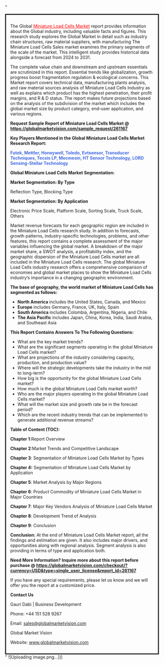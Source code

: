 "<div style='border: 3px solid black; padding: 1em;'>

The Global <a style='color: #ff0000;' href='https://globalmarketvision.com/reports/global-miniature-load-cells-market/261167'>Miniature Load Cells Market</a> report provides information about the Global industry, including valuable facts and figures. This research study explores the Global Market in detail such as industry chain structures, raw material suppliers, with manufacturing The Miniature Load Cells Sales market examines the primary segments of the scale of the market. This intelligent study provides historical data alongside a forecast from 2024 to 2031.

The complete value chain and downstream and upstream essentials are scrutinized in this report. Essential trends like globalization, growth progress boost fragmentation regulation &amp; ecological concerns. This Market report covers technical data, manufacturing plants analysis, and raw material sources analysis of Miniature Load Cells Industry as well as explains which product has the highest penetration, their profit margins, and R &amp; D status. The report makes future projections based on the analysis of the subdivision of the market which includes the global market size by product category, end-user application, and various regions.

<strong>Request Sample Report of Miniature Load Cells Market @</strong><strong> <a style='color: #ff0000;' href='https://globalmarketvision.com/sample_request/261167?utm_source=linkedinPulse&utm_medium=Dhiraj&utm_campaign=SN'><strong>https://globalmarketvision.com/sample_request/261167</strong></a></strong>

<strong>Key Players Mentioned in the Global Miniature Load Cells Market Research Report:</strong>

<strong style='color: #4169e1;'>Futek, Mettler, Honeywell, Toledo, Evtsensor, Transducer Techniques, Tecsis LP, Mecmesin, HT Sensor Technology, LORD Sensing-Stellar Technology</strong>

<strong>Global Miniature Load Cells Market Segmentation:</strong>

<strong>Market Segmentation: By Type</strong>

Reflection Type, Blocking Type

<strong>Market Segmentation: By Application</strong>

Electronic Price Scale, Platform Scale, Sorting Scale, Truck Scale, Others

Market revenue forecasts for each geographic region are included in the Miniature Load Cells research study. In addition to forecasts, growth patterns, industry-specific technologies, problems, and other features, this report contains a complete assessment of the major variables influencing the global market. A breakdown of the major market share, a SWOT analysis, a profitability index, and the geographic dispersion of the Miniature Load Cells market are all included in the Miniature Load Cells research. The global Miniature Load Cells industry research offers a comprehensive comparison of economies and global market places to show the Miniature Load Cells industry’s importance in a changing geographic environment.

<strong>The base of geography, the world market of Miniature Load Cells has segmented as follows:</strong>
<ul>
  <li><strong>North America</strong> includes the United States, Canada, and Mexico</li>
  <li><strong>Europe</strong> includes Germany, France, UK, Italy, Spain</li>
  <li><strong>South America</strong> includes Colombia, Argentina, Nigeria, and Chile</li>
  <li><strong>The Asia Pacific</strong> includes Japan, China, Korea, India, Saudi Arabia, and Southeast Asia</li>
</ul>
<strong>This Report Contains Answers To The Following Questions:</strong>
<ul>
  <li>What are the key market trends?</li>
  <li>What are the significant segments operating in the global Miniature Load Cells market?</li>
  <li>What are projections of the industry considering capacity, production, and production value?</li>
  <li>Where will the strategic developments take the industry in the mid to long-term?</li>
  <li>How big is the opportunity for the global Miniature Load Cells market?</li>
  <li>How much is the global Miniature Load Cells market worth?</li>
  <li>Who are the major players operating in the global Miniature Load Cells market?</li>
  <li>What will the market size and growth rate be in the forecast period?</li>
  <li>Which are the recent industry trends that can be implemented to generate additional revenue streams?</li>
</ul>
<strong>Table of Content (TOC): </strong>

<strong>Chapter 1</strong>:Report Overview

<strong>Chapter 2</strong>:Market Trends and Competitive Landscape

<strong>Chapter 3</strong>: Segmentation of Miniature Load Cells Market by Types

<strong>Chapter 4:</strong> Segmentation of Miniature Load Cells Market by Application

<strong>Chapter 5</strong>: Market Analysis by Major Regions

<strong>Chapter 6</strong>: Product Commodity of Miniature Load Cells Market in Major Countries

<strong>Chapter 7</strong>: Major Key Vendors Analysis of Miniature Load Cells Market

<strong>Chapter 8</strong>: Development Trend of Analysis

<strong>Chapter 9</strong>: Conclusion

<strong>Conclusion:</strong> At the end of Miniature Load Cells Market report, all the findings and estimation are given. It also includes major drivers, and opportunities along with regional analysis. Segment analysis is also providing in terms of type and application both.

<strong>Need More Information? Inquire more about this report before purchase @ <strong><a style='color: #ff0000;' href='https://globalmarketvision.com/checkout/?currency=USD&type=single_user_license&report_id=261167?utm_source=linkedinPulse&utm_medium=Dhiraj&utm_campaign=SN'>https://globalmarketvision.com/checkout/?currency=USD&type=single_user_license&report_id=261167</a></strong>
</strong>

If you have any special requirements, please let us know and we will offer you the report at a customized price.

<strong>Contact Us</strong>

Gauri Dabi | Business Development

Phone: +44 151 528 9267

Email: <a href='mailto:sales@globalmarketvision.com'>sales@globalmarketvision.com</a>

Global Market Vision

Website: <a href='http://www.globalmarketvision.com/'>www.globalmarketvision.com</a>

</div>"
![Uploading image.png…]()

